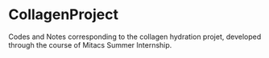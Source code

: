 # CollagenProject
Codes and Notes corresponding to the collagen hydration projet, developed through the course of Mitacs Summer Internship.
